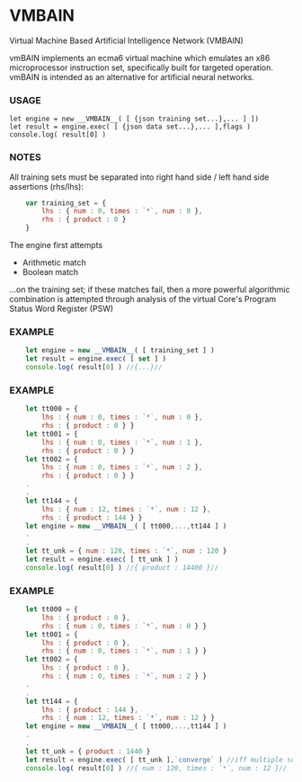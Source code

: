# VMBAIN

Virtual Machine Based Artificial Intelligence Network (VMBAIN)  

vmBAIN implements an ecma6 virtual machine which emulates an x86 microprocessor instruction set, specifically built for targeted operation. vmBAIN is intended as an alternative for artificial neural networks.  

### USAGE

	let engine = new __VMBAIN__( [ {json training set...},... ] ]) 
	let result = engine.exec( [ {json data set...},... ],flags )
	console.log( result[0] )

### NOTES

All training sets must be separated into right hand side / left hand side assertions (rhs/lhs): 
	
```javascript
	var training_set = { 
		lhs : { num : 0, times : `*`, num : 0 }, 
		rhs : { product : 0 } 
	}
```
	
The engine first attempts 

- Arithmetic match
- Boolean match

...on the training set; if these matches fail, then a more powerful algorithmic combination is attempted
through analysis of the virtual Core's Program Status Word Register (PSW)

### EXAMPLE

```javascript
	let engine = new __VMBAIN__( [ training_set ] ) 
	let result = engine.exec( [ set ] )
	console.log( result[0] ) //{...}//
```

### EXAMPLE

```javascript
	let tt000 = { 
		lhs : { num : 0, times : `*`, num : 0 }, 
		rhs : { product : 0 } }
	let tt001 = { 
		lhs : { num : 0, times : `*`, num : 1 }, 
		rhs : { product : 0 } }
	let tt002 = { 
		lhs : { num : 0, times : `*`, num : 2 }, 
		rhs : { product : 0 } }
	.
	.
	let tt144 = { 
		lhs : { num : 12, times : `*`, num : 12 }, 
		rhs : { product : 144 } }	
	let engine = new __VMBAIN__( [ tt000,...,tt144 ] )
	.
	.
	let tt_unk = { num : 120, times : `*`, num : 120 }
	let result = engine.exec( [ tt_unk ] ) 
	console.log( result[0] ) //{ product : 14400 }//
```

### EXAMPLE

```javascript
	let tt000 = { 
		lhs : { product : 0 }, 
		rhs : { num : 0, times : `*`, num : 0 } }
	let tt001 = { 
		lhs : { product : 0 }, 
		rhs : { num : 0, times : `*`, num : 1 } }
	let tt002 = { 
		lhs : { product : 0 }, 
		rhs : { num : 0, times : `*`, num : 2 } }
	.
	.
	let tt144 = { 
		lhs : { product : 144 }, 
		rhs : { num : 12, times : `*`, num : 12 } }	
	let engine = new __VMBAIN__( [ tt000,...,tt144 ] )
	.
	.
	let tt_unk = { product : 1440 }
	let result = engine.exec( [ tt_unk ],`converge` ) //iff multiple solutions, converge on first answer//
	console.log( result[0] ) //{ num : 120, times : `*`, num : 12 }//
```

